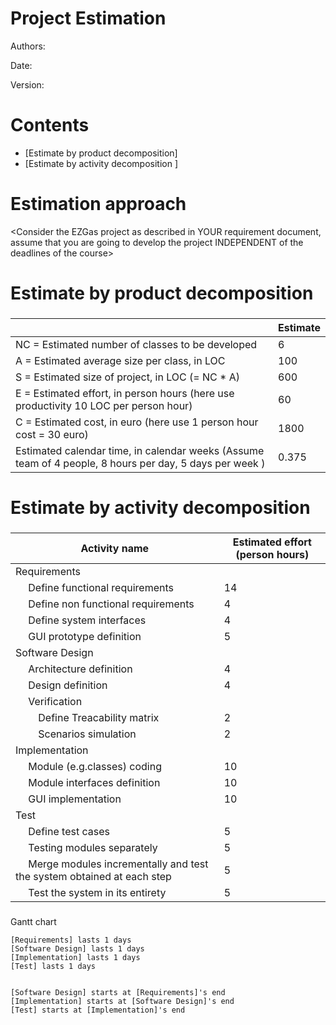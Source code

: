 # Project Estimation  

Authors:

Date:

Version:

# Contents



- [Estimate by product decomposition]
- [Estimate by activity decomposition ]



# Estimation approach

<Consider the EZGas  project as described in YOUR requirement document, assume that you are going to develop the project INDEPENDENT of the deadlines of the course>

# Estimate by product decomposition



### 

|             | Estimate                        |             
| ----------- | ------------------------------- |  
| NC =  Estimated number of classes to be developed   | 6                            |             
| A = Estimated average size per class, in LOC       | 100                           | 
| S = Estimated size of project, in LOC (= NC * A) | 600 |
| E = Estimated effort, in person hours (here use productivity 10 LOC per person hour)  | 60                                     |   
| C = Estimated cost, in euro (here use 1 person hour cost = 30 euro) | 1800 | 
| Estimated calendar time, in calendar weeks (Assume team of 4 people, 8 hours per day, 5 days per week ) | 0.375                   |               


# Estimate by activity decomposition



### 

|         Activity name    | Estimated effort (person hours)   |             
| ----------- | ------------------------------- | 
|Requirements | |
|&emsp; Define functional requirements |14 |
|&emsp; Define non functional requirements |4 |
|&emsp; Define system interfaces |4 |
|&emsp; GUI prototype definition |5 |
|Software Design | |
|&emsp; Architecture definition |4 |
|&emsp; Design definition |4 |
|&emsp; Verification | |
|&emsp;&emsp; Define Treacability matrix |2 |
|&emsp;&emsp; Scenarios simulation |2 |
|Implementation | |
|&emsp; Module (e.g.classes) coding|10 |
|&emsp; Module interfaces definition |10 |
|&emsp; GUI implementation |10 |
|Test | |
|&emsp; Define test cases |5 |
|&emsp; Testing modules separately |5 |
|&emsp; Merge modules incrementally and test the system obtained at each step|5 |
|&emsp; Test the system in its entirety |5 |


###
Gantt chart 
```plantuml
[Requirements] lasts 1 days
[Software Design] lasts 1 days
[Implementation] lasts 1 days
[Test] lasts 1 days


[Software Design] starts at [Requirements]'s end
[Implementation] starts at [Software Design]'s end
[Test] starts at [Implementation]'s end
```

